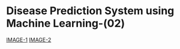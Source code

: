 # Disease Prediction System using Machine Learning-(02)

[IMAGE-1](https://github.com/Nikithathota/Disease-Prediction-System-using-Machine-Learning-02/blob/main/image-1.png)
[IMAGE-2](https://github.com/Nikithathota/Disease-Prediction-System-using-Machine-Learning-02/blob/main/image-2.png)

